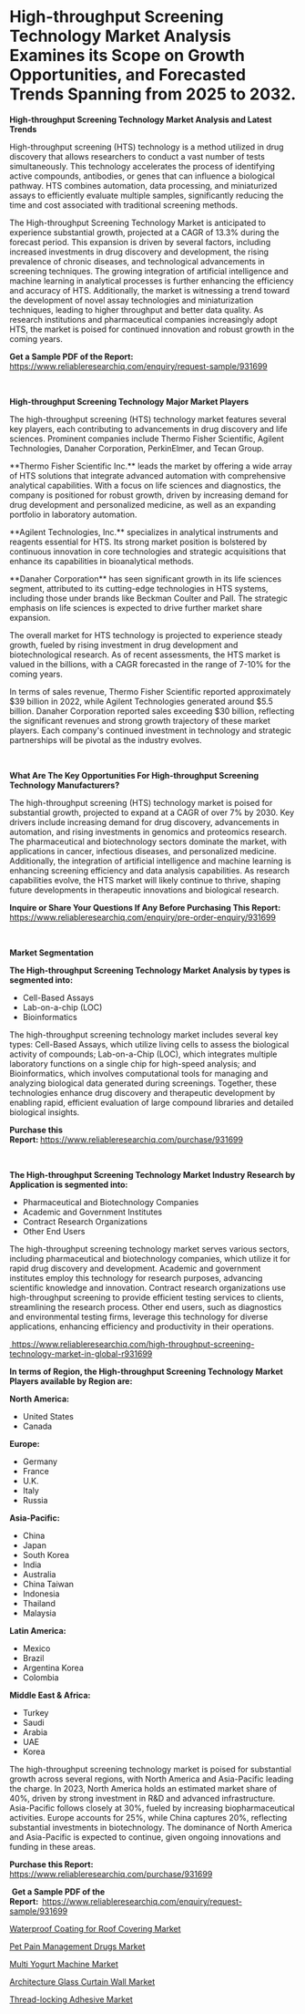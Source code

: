 <p><h1>High-throughput Screening Technology Market Analysis Examines its Scope on Growth Opportunities, and Forecasted Trends Spanning from 2025 to 2032.</h1></p><p><strong>High-throughput Screening Technology Market Analysis and Latest Trends</strong></p>
<p><p>High-throughput screening (HTS) technology is a method utilized in drug discovery that allows researchers to conduct a vast number of tests simultaneously. This technology accelerates the process of identifying active compounds, antibodies, or genes that can influence a biological pathway. HTS combines automation, data processing, and miniaturized assays to efficiently evaluate multiple samples, significantly reducing the time and cost associated with traditional screening methods.</p><p>The High-throughput Screening Technology Market is anticipated to experience substantial growth, projected at a CAGR of 13.3% during the forecast period. This expansion is driven by several factors, including increased investments in drug discovery and development, the rising prevalence of chronic diseases, and technological advancements in screening techniques. The growing integration of artificial intelligence and machine learning in analytical processes is further enhancing the efficiency and accuracy of HTS. Additionally, the market is witnessing a trend toward the development of novel assay technologies and miniaturization techniques, leading to higher throughput and better data quality. As research institutions and pharmaceutical companies increasingly adopt HTS, the market is poised for continued innovation and robust growth in the coming years.</p></p>
<p><strong>Get a Sample PDF of the Report:&nbsp;</strong> <a href="https://www.reliableresearchiq.com/enquiry/request-sample/931699?utm_campaign=1129&utm_medium=2&utm_source=Github&utm_content=ia&utm_term=21032025&utm_id=high-throughput-screening-technology">https://www.reliableresearchiq.com/enquiry/request-sample/931699</a></p>
<p>&nbsp;</p>
<p><strong>High-throughput Screening Technology Major Market Players</strong></p>
<p><p>The high-throughput screening (HTS) technology market features several key players, each contributing to advancements in drug discovery and life sciences. Prominent companies include Thermo Fisher Scientific, Agilent Technologies, Danaher Corporation, PerkinElmer, and Tecan Group. </p><p>**Thermo Fisher Scientific Inc.** leads the market by offering a wide array of HTS solutions that integrate advanced automation with comprehensive analytical capabilities. With a focus on life sciences and diagnostics, the company is positioned for robust growth, driven by increasing demand for drug development and personalized medicine, as well as an expanding portfolio in laboratory automation.</p><p>**Agilent Technologies, Inc.** specializes in analytical instruments and reagents essential for HTS. Its strong market position is bolstered by continuous innovation in core technologies and strategic acquisitions that enhance its capabilities in bioanalytical methods. </p><p>**Danaher Corporation** has seen significant growth in its life sciences segment, attributed to its cutting-edge technologies in HTS systems, including those under brands like Beckman Coulter and Pall. The strategic emphasis on life sciences is expected to drive further market share expansion.</p><p>The overall market for HTS technology is projected to experience steady growth, fueled by rising investment in drug development and biotechnological research. As of recent assessments, the HTS market is valued in the billions, with a CAGR forecasted in the range of 7-10% for the coming years.</p><p>In terms of sales revenue, Thermo Fisher Scientific reported approximately $39 billion in 2022, while Agilent Technologies generated around $5.5 billion. Danaher Corporation reported sales exceeding $30 billion, reflecting the significant revenues and strong growth trajectory of these market players.  Each company's continued investment in technology and strategic partnerships will be pivotal as the industry evolves.</p></p>
<p>&nbsp;</p>
<p><strong>What Are The Key Opportunities For High-throughput Screening Technology Manufacturers?</strong></p>
<p><p>The high-throughput screening (HTS) technology market is poised for substantial growth, projected to expand at a CAGR of over 7% by 2030. Key drivers include increasing demand for drug discovery, advancements in automation, and rising investments in genomics and proteomics research. The pharmaceutical and biotechnology sectors dominate the market, with applications in cancer, infectious diseases, and personalized medicine. Additionally, the integration of artificial intelligence and machine learning is enhancing screening efficiency and data analysis capabilities. As research capabilities evolve, the HTS market will likely continue to thrive, shaping future developments in therapeutic innovations and biological research.</p></p>
<p><strong>Inquire or Share Your Questions If Any Before Purchasing This Report:</strong> <a href="https://www.reliableresearchiq.com/enquiry/pre-order-enquiry/931699?utm_campaign=1129&utm_medium=2&utm_source=Github&utm_content=ia&utm_term=21032025&utm_id=high-throughput-screening-technology">https://www.reliableresearchiq.com/enquiry/pre-order-enquiry/931699</a></p>
<p>&nbsp;</p>
<p><strong>Market Segmentation</strong></p>
<p><strong>The High-throughput Screening Technology Market Analysis by types is segmented into:</strong></p>
<p><ul><li>Cell-Based Assays</li><li>Lab-on-a-chip (LOC)</li><li>Bioinformatics</li></ul></p>
<p><p>The high-throughput screening technology market includes several key types: Cell-Based Assays, which utilize living cells to assess the biological activity of compounds; Lab-on-a-Chip (LOC), which integrates multiple laboratory functions on a single chip for high-speed analysis; and Bioinformatics, which involves computational tools for managing and analyzing biological data generated during screenings. Together, these technologies enhance drug discovery and therapeutic development by enabling rapid, efficient evaluation of large compound libraries and detailed biological insights.</p></p>
<p><strong>Purchase this Report:&nbsp;</strong><a href="https://www.reliableresearchiq.com/purchase/931699?utm_campaign=1129&utm_medium=2&utm_source=Github&utm_content=ia&utm_term=21032025&utm_id=high-throughput-screening-technology">https://www.reliableresearchiq.com/purchase/931699</a></p>
<p>&nbsp;</p>
<p><strong>The High-throughput Screening Technology Market Industry Research by Application is segmented into:</strong></p>
<p><ul><li>Pharmaceutical and Biotechnology Companies</li><li>Academic and Government Institutes</li><li>Contract Research Organizations</li><li>Other End Users</li></ul></p>
<p><p>The high-throughput screening technology market serves various sectors, including pharmaceutical and biotechnology companies, which utilize it for rapid drug discovery and development. Academic and government institutes employ this technology for research purposes, advancing scientific knowledge and innovation. Contract research organizations use high-throughput screening to provide efficient testing services to clients, streamlining the research process. Other end users, such as diagnostics and environmental testing firms, leverage this technology for diverse applications, enhancing efficiency and productivity in their operations.</p></p>
<p><a href="https://www.reliableresearchiq.com/high-throughput-screening-technology-market-in-global-r931699?utm_campaign=1129&utm_medium=2&utm_source=Github&utm_content=ia&utm_term=21032025&utm_id=high-throughput-screening-technology">&nbsp;https://www.reliableresearchiq.com/high-throughput-screening-technology-market-in-global-r931699</a></p>
<p><strong>In terms of Region, the High-throughput Screening Technology Market Players available by Region are:</strong></p>
<p>
    <p> <strong> North America: </strong>
        <ul>
            <li>United States</li>
            <li>Canada</li>
        </ul>
        </p> 
    <p> <strong> Europe: </strong>
        <ul>
            <li>Germany</li>
            <li>France</li>
            <li>U.K.</li>
            <li>Italy</li>
            <li>Russia</li>
        </ul>
        </p> 
    <p> <strong> Asia-Pacific: </strong>
        <ul>
            <li>China</li>
            <li>Japan</li>
            <li>South Korea</li>
            <li>India</li>
            <li>Australia</li>
            <li>China Taiwan</li>
            <li>Indonesia</li>
            <li>Thailand</li>
            <li>Malaysia</li>
        </ul>
        </p> 
    <p> <strong> Latin America: </strong>
        <ul>
            <li>Mexico</li>
            <li>Brazil</li>
            <li>Argentina Korea</li>
            <li>Colombia</li>
        </ul>
        </p> 
    <p> <strong> Middle East & Africa: </strong>
        <ul>
            <li>Turkey</li>
            <li>Saudi</li>
            <li>Arabia</li>
            <li>UAE</li>
            <li>Korea</li>
        </ul>
    </p>
    </p>
<p><p>The high-throughput screening technology market is poised for substantial growth across several regions, with North America and Asia-Pacific leading the charge. In 2023, North America holds an estimated market share of 40%, driven by strong investment in R&D and advanced infrastructure. Asia-Pacific follows closely at 30%, fueled by increasing biopharmaceutical activities. Europe accounts for 25%, while China captures 20%, reflecting substantial investments in biotechnology. The dominance of North America and Asia-Pacific is expected to continue, given ongoing innovations and funding in these areas.</p></p>
<p><strong>Purchase this Report: </strong><a href="https://www.reliableresearchiq.com/purchase/931699?utm_campaign=1129&utm_medium=2&utm_source=Github&utm_content=ia&utm_term=21032025&utm_id=high-throughput-screening-technology">https://www.reliableresearchiq.com/purchase/931699</a></p>
<p>&nbsp;<strong>Get a Sample PDF of the Report:&nbsp;&nbsp;</strong><a href="https://www.reliableresearchiq.com/enquiry/request-sample/931699?utm_campaign=1129&utm_medium=2&utm_source=Github&utm_content=ia&utm_term=21032025&utm_id=high-throughput-screening-technology">https://www.reliableresearchiq.com/enquiry/request-sample/931699</a></p>
<p><strong></strong></p>
<p><p><a href="https://github.com/messonmengen75/Market-Research-Report-List-1/blob/main/waterproof-coating-for-roof-covering-market.md?utm_campaign=1129&utm_medium=2&utm_source=Github&utm_content=ia&utm_term=21032025&utm_id=high-throughput-screening-technology">Waterproof Coating for Roof Covering Market</a></p><p><a href="https://github.com/bocksovers0r/Market-Research-Report-List-1/blob/main/pet-pain-management-drugs-market.md?utm_campaign=1129&utm_medium=2&utm_source=Github&utm_content=ia&utm_term=21032025&utm_id=high-throughput-screening-technology">Pet Pain Management Drugs Market</a></p><p><a href="https://github.com/saimntamiki/Market-Research-Report-List-1/blob/main/multi-yogurt-machine-market.md?utm_campaign=1129&utm_medium=2&utm_source=Github&utm_content=ia&utm_term=21032025&utm_id=high-throughput-screening-technology">Multi Yogurt Machine Market</a></p><p><a href="https://github.com/zymerivarrik6/Market-Research-Report-List-1/blob/main/architecture-glass-curtain-wall-market.md?utm_campaign=1129&utm_medium=2&utm_source=Github&utm_content=ia&utm_term=21032025&utm_id=high-throughput-screening-technology">Architecture Glass Curtain Wall Market</a></p><p><a href="https://github.com/skoppmerlib9/Market-Research-Report-List-1/blob/main/thread-locking-adhesive-market.md?utm_campaign=1129&utm_medium=2&utm_source=Github&utm_content=ia&utm_term=21032025&utm_id=high-throughput-screening-technology">Thread-locking Adhesive Market</a></p></p>